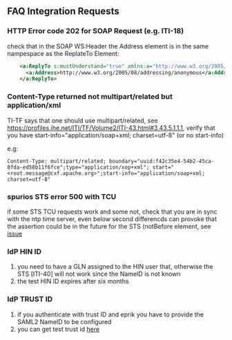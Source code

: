## FAQ Integration Requests

### HTTP Error code 202 for SOAP Request (e.g. ITI-18)

check that in the SOAP WS:Header the Address element is in the same nampespace as the ReplateTo Element:

```xml
    <a:ReplyTo s:mustUnderstand="true" xmlns:a="http://www.w3.org/2005/08/addressing">
      <a:Address>http://www.w3.org/2005/08/addressing/anonymous</a:Address>
    </a:ReplyTo>
```

### Content-Type returned not multipart/related but application/xml 

TI-TF says that one should use multipart/related, see https://profiles.ihe.net/ITI/TF/Volume2/ITI-43.html#3.43.5.1.1.1, verify that you have start-info="application/soap+xml; charset=utf-8" (or no start-info)

e.g:

```
Content-Type: multipart/related; boundary="uuid:f42c35e4-54b2-45ca-8fda-ed58b11f6fce";type="application/xop+xml"; start=" <root.message@cxf.apache.org>";start-info="application/soap+xml; charset=utf-8"
```

### spurios STS error 500 with TCU

if some STS TCU requests work and some not, check that you are in sync with the ntp time server, even below second differencds can provoke
that the assertion could be in the future for the STS (notBefore element, see [issue](https://github.com/ahdis/ch-emed-pmp/issues/40)

### IdP HIN ID

1. you need to have a GLN assigned to the HIN user that, otherwise the STS [ITI-40] will not work since the NameID is not known
2. the test HIN ID expires after six months

### IdP TRUST ID

1. if you authenticate with trust ID and eprik you have to provide the SAML2 NameID to be configured
2. you can get test trust id [here](https://register-int.trustid.ch/trustid)
